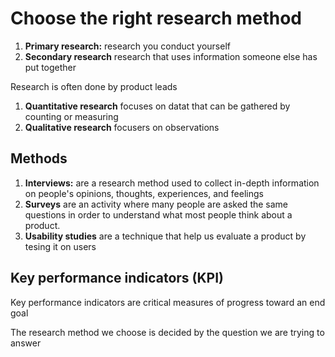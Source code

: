 # Choose the right research method

1. **Primary research:** research you conduct yourself
2. **Secondary research** research that uses information someone else has put together

Research is often done by product leads


1. **Quantitative research** focuses on datat that can be gathered by counting or measuring
2. **Qualitative research** focusers on observations

## Methods

1. **Interviews:** are a research method used to collect in-depth information on people's opinions, thoughts, experiences, and feelings
2. **Surveys** are an activity where many people are asked the same questions in order to understand what most people think about a product.
3. **Usability studies** are a technique that help us evaluate a product by tesing it on users

## Key performance indicators (KPI)

Key performance indicators are critical measures of progress toward an end goal

The research method we choose is decided by the question we are trying to answer
